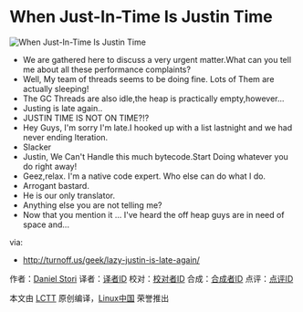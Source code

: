 When Just-In-Time Is Justin Time
===============

![When Just-In-Time Is Justin Time](http://turnoff.us/image/en/lazy-justin-is-late-again.png)

- We are gathered here to discuss a very urgent matter.What can you tell me about all these performance complaints?
- Well, My team of threads seems to be doing fine. Lots of Them are actually sleeping!
- The GC Threads are also idle,the heap is practically empty,however...
- Justing is late again..
- JUSTIN TIME IS NOT ON TIME?!?
- Hey Guys, I'm sorry I'm late.I hooked up with a list lastnight and we had never ending lteration.
- Slacker
- Justin, We Can't Handle this much bytecode.Start Doing whatever you do right away!
- Geez,relax. I'm a native code expert. Who else can do what I do.
- Arrogant bastard.
- He is our only translator.
- Anything else you are not telling me?
- Now that you mention it ... I've heard the off heap guys are in need of space and...


via:
- http://turnoff.us/geek/lazy-justin-is-late-again/

作者：[Daniel Stori][a]
译者：[译者ID](https://github.com/译者ID)
校对：[校对者ID](https://github.com/校对者ID)
合成：[合成者ID](https://github.com/合成者ID)
点评：[点评ID](https://github.com/点评者ID)

本文由 [LCTT](https://github.com/LCTT/TranslateProject) 原创编译，[Linux中国](https://linux.cn/) 荣誉推出

[a]:http://turnoff.us/about/
